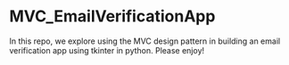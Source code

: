 # MVC_EmailVerificationApp
In this repo, we explore using the MVC design pattern in building an email verification app using tkinter in python. Please enjoy!
